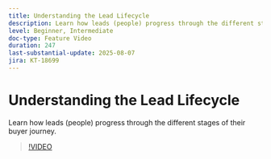 ```yaml
---
title: Understanding the Lead Lifecycle
description: Learn how leads (people) progress through the different stages of their buyer journey.
level: Beginner, Intermediate
doc-type: Feature Video
duration: 247
last-substantial-update: 2025-08-07
jira: KT-18699
---
```


# Understanding the Lead Lifecycle

Learn how leads (people) progress through the different stages of their buyer journey.

>[!VIDEO](https://video.tv.adobe.com/v/3470572/?learn=on&enablevpops)
